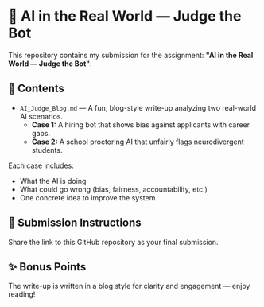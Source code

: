 
# 🧠 AI in the Real World — Judge the Bot

This repository contains my submission for the assignment: **"AI in the Real World — Judge the Bot"**.

## 📄 Contents

- `AI_Judge_Blog.md` — A fun, blog-style write-up analyzing two real-world AI scenarios.
  - **Case 1:** A hiring bot that shows bias against applicants with career gaps.
  - **Case 2:** A school proctoring AI that unfairly flags neurodivergent students.

Each case includes:
- What the AI is doing
- What could go wrong (bias, fairness, accountability, etc.)
- One concrete idea to improve the system

## 🚀 Submission Instructions

Share the link to this GitHub repository as your final submission.

## ✨ Bonus Points

The write-up is written in a blog style for clarity and engagement — enjoy reading!

